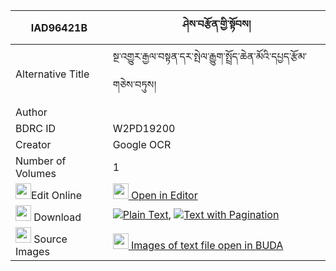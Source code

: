 |IAD96421B|ཤེས་བརྩོན་གྱི་སྟོབས། 
| --- | --- 
|Alternative Title |སྔ་འགྱུར་རྒྱལ་བསྟན་དར་སྤེལ་རྒྱུག་སྤྲོད་ཆེན་མོའི་དཔྱད་རྩོམ་གཅེས་བཏུས།
|Author | 
|BDRC ID | W2PD19200
|Creator | Google OCR
|Number of Volumes| 1
|<img width="25" src="https://img.icons8.com/color/25/000000/edit-property.png">Edit Online| [<img width="25" src="https://avatars.githubusercontent.com/u/45091458?s=200&v=4"> Open in Editor](http://editor.openpecha.org/IAD96421B)
|<img width="25" src="https://img.icons8.com/fluent/48/000000/download-2.png"/>  Download | [![](https://img.icons8.com/color/20/000000/txt.png)Plain Text](https://github.com/Openpecha/IAD96421B/releases/download/v1/she_tson_gyi_tob_plain_IAD96421B.zip), [![](https://img.icons8.com/color/20/000000/txt.png)Text with Pagination](https://github.com/Openpecha/IAD96421B/releases/download/v1/she_tson_gyi_tob_pages_IAD96421B.zip)
|<img width="25" src="https://img.icons8.com/plasticine/100/000000/pictures-folder.png"/>  Source Images | [<img width="25" src="https://library.bdrc.io/icons/BUDA-small.svg"> Images of text file open in BUDA](https://library.bdrc.io/show/bdr:W2PD19200)